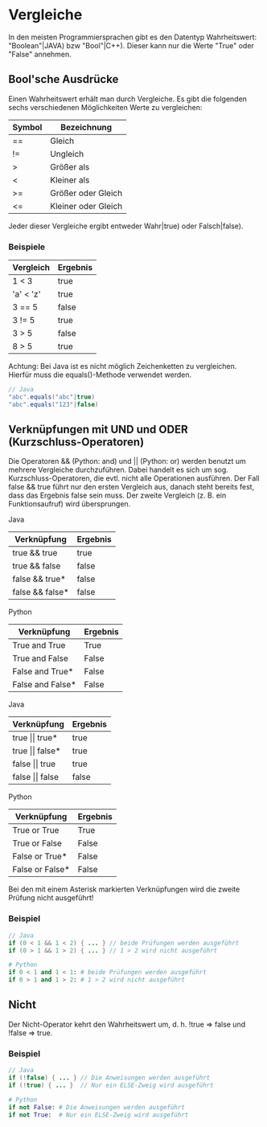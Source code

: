 # Vergleiche
In den meisten Programmiersprachen gibt es den Datentyp Wahrheitswert: "Boolean"|JAVA) bzw "Bool"|C++). Dieser kann nur die Werte "True" oder "False" annehmen.

## Bool'sche Ausdrücke
Einen Wahrheitswert erhält man durch Vergleiche. Es gibt die folgenden sechs verschiedenen Möglichkeiten Werte zu vergleichen:

|Symbol|Bezeichnung|
|-|-|
|==|Gleich|
|!=|Ungleich|
|&gt;|Größer als|
|<|Kleiner als|
|&gt;=|Größer oder Gleich|
|<=|Kleiner oder Gleich|

Jeder dieser Vergleiche ergibt entweder Wahr|true) oder Falsch|false).

### Beispiele

|Vergleich|Ergebnis|
|-|-|
|1 < 3|true|
|'a' < 'z'|true|
|3 == 5|false|
|3 != 5|true|
|3 > 5|false|
|8 > 5|true|

Achtung: Bei Java ist es nicht möglich Zeichenketten zu vergleichen.
Hierfür muss die equals()-Methode verwendet werden.

```JAVA
// Java
"abc".equals("abc"|true)
"abc".equals("123"|false)
```

## Verknüpfungen mit UND und ODER (Kurzschluss-Operatoren)

Die Operatoren && (Python: and) und || (Python: or) werden benutzt um mehrere Vergleiche durchzuführen. Dabei handelt es sich um sog. Kurzschluss-Operatoren, die evtl. nicht alle Operationen ausführen. Der Fall false && true führt nur den ersten Vergleich aus, danach steht bereits fest, dass das Ergebnis false sein muss. Der zweite Vergleich (z. B. ein Funktionsaufruf) wird übersprungen.

Java

|Verknüpfung|Ergebnis|
|-|-|
|true && true|true|
|true && false|false|
|false && true*|false|
|false && false*|false|


Python

|Verknüpfung|Ergebnis|
|-|-|
|True and True|True|
|True and False|False|
|False and True*|False|
|False and False*|False|


Java

|Verknüpfung|Ergebnis|
|-|-|
|true \|\| true*|true|
|true \|\| false*|true|
|false \|\| true|true|
|false \|\| false|false|


Python

|Verknüpfung|Ergebnis|
|-|-|
|True or True|True|
|True or False|False|
|False or True*|False|
|False or False*|False|

Bei den mit einem Asterisk markierten Verknüpfungen wird die zweite Prüfung
nicht ausgeführt!

### Beispiel
```JAVA
// Java
if (0 < 1 && 1 < 2) { ... } // beide Prüfungen werden ausgeführt
if (0 > 1 && 1 > 2) { ... } // 1 > 2 wird nicht ausgeführt
```

```PYTHON
# Python
if 0 < 1 and 1 < 1: # beide Prüfungen werden ausgeführt
if 0 > 1 and 1 > 2: # 1 > 2 wird nicht ausgeführt
```

## Nicht
Der Nicht-Operator kehrt den Wahrheitswert um, d. h. !true => false und !false => true.

### Beispiel
```JAVA
// Java
if (!false) { ... } // Die Anweisungen werden ausgeführt
if (!true) { ... }  // Nur ein ELSE-Zweig wird ausgeführt
```

```PYTHON
# Python
if not False: # Die Anweisungen werden ausgeführt
if not True:  # Nur ein ELSE-Zweig wird ausgeführt
```
